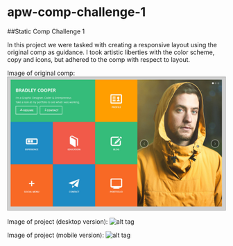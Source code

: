 # apw-comp-challenge-1
##Static Comp Challenge 1

In this project we were tasked with creating a responsive layout using the original comp as guidance. I took artistic liberties with the color scheme, copy and icons, but adhered to the comp with respect to layout.

Image of original comp:
![alt tag](comp-image.jpg)

Image of project (desktop version):
![alt tag](project-desktop.jpg)

Image of project (mobile version):
![alt tag](project-mobile.jpg)
